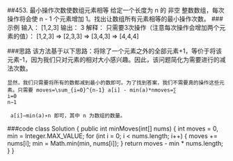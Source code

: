 ##453. 最小操作次数使数组元素相等
给定一个长度为 n 的 非空 整数数组，每次操作将会使 n - 1 个元素增加 1。找出让数组所有元素相等的最小操作次数。
###示例
    输入：
    [1,2,3]
    输出：
    3
    解释：
    只需要3次操作（注意每次操作会增加两个元素的值）：
    [1,2,3]  =>  [2,3,3]  =>  [3,4,3]  =>  [4,4,4]
    
###思路
    该方法基于以下思路：将除了一个元素之外的全部元素+1，等价于将该元素-1，因为我们只对元素的相对大小感兴趣。因此，该问题简化为需要进行的减法次数。
    
    显然，我们只需要将所有的数都减到最小的数即可。为了找到答案，我们不需要真的操作这些元素。只需要 moves=\sum_{i=0}^{n-1} a[i] - min(a)*nmoves=∑ 
    i=0
    n−1
    ​	
     a[i]−min(a)∗n 即可，其中 n 为数组的数量。
    
###code
    class Solution {
        public int minMoves(int[] nums) {
            int moves = 0, min = Integer.MAX_VALUE;
            for (int i = 0; i < nums.length; i++) {
                moves += nums[i];
                min = Math.min(min, nums[i]);
            }
            return moves - min * nums.length;
        }
    }
